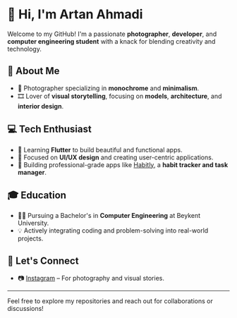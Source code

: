 # 👋 Hi, I'm Artan Ahmadi

Welcome to my GitHub! I'm a passionate **photographer**, **developer**, and **computer engineering student** with a knack for blending creativity and technology. 

## 📸 About Me
- 🎥 Photographer specializing in **monochrome** and **minimalism**.
- 🎞️ Lover of **visual storytelling**, focusing on **models**, **architecture**, and **interior design**.

## 💻 Tech Enthusiast
- 🌟 Learning **Flutter** to build beautiful and functional apps.
- 🎯 Focused on **UI/UX design** and creating user-centric applications.
- 🚀 Building professional-grade apps like [Habitly](https://github.com/callmeartan/habitly), a **habit tracker and task manager**.

## 🎓 Education
- 🧑‍🎓 Pursuing a Bachelor's in **Computer Engineering** at Beykent University.
- 💡 Actively integrating coding and problem-solving into real-world projects.


## 🤝 Let's Connect
- 📷 [Instagram](https://instagram.com/callmeartan) – For photography and visual stories.


---

Feel free to explore my repositories and reach out for collaborations or discussions!
